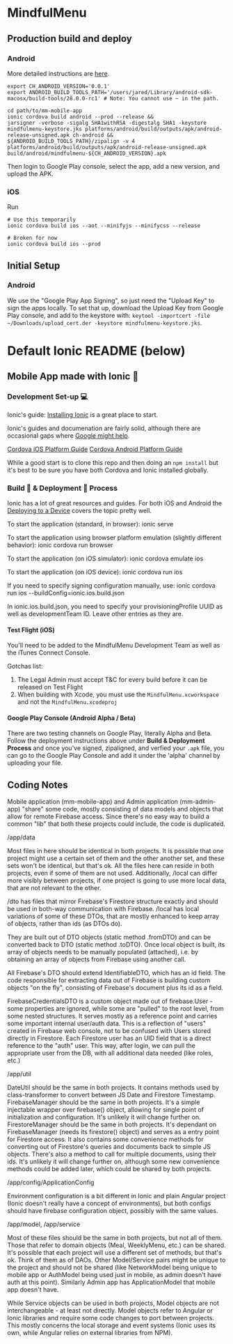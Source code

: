 # MindfulMenu

## Production build and deploy

### Android

More detailed instructions are [here](https://ionicframework.com/docs/intro/deploying/).

```
export CH_ANDROID_VERSION='0.0.1'
export ANDROID_BUILD_TOOLS_PATH='/users/jared/Library/android-sdk-macosx/build-tools/28.0.0-rc1' # Note: You cannot use ~ in the path.

cd path/to/mm-mobile-app
ionic cordova build android --prod --release &&
jarsigner -verbose -sigalg SHA1withRSA -digestalg SHA1 -keystore mindfulmenu-keystore.jks platforms/android/build/outputs/apk/android-release-unsigned.apk ch-android &&
${ANDROID_BUILD_TOOLS_PATH}/zipalign -v 4 platforms/android/build/outputs/apk/android-release-unsigned.apk build/android/mindfulmenu-${CH_ANDROID_VERSION}.apk
```

Then login to Google Play console, select the app, add a new version, and upload the APK.

### iOS

Run

```
# Use this temporarily
ionic cordova build ios --aot --minifyjs --minifycss --release

# Broken for now
ionic cordova build ios --prod 
```

## Initial Setup

### Android 

We use the "Google Play App Signing", so just need the "Upload Key" to sign the apps locally.  To set that up, download the Upload Key from Google Play console, and add to the keystore with: `keytool -importcert -file ~/Downloads/upload_cert.der -keystore mindfulmenu-keystore.jks`.

# Default Ionic README (below)

## Mobile App made with Ionic :iphone:

### Development Set-up :computer:

Ionic's guide: [Installing Ionic](http://ionicframework.com/docs/intro/installation/) is a great place to start.

Ionic's guides and documenation are fairly solid, although there are occasional gaps where [Google might help](http://lmgtfy.com/?q=ionic+2+development+set+up).

[Cordova iOS Platform Guide](https://cordova.apache.org/docs/en/latest/guide/platforms/ios/)
[Cordova Android Platform Guide](https://cordova.apache.org/docs/en/latest/guide/platforms/android/)

While a good start is to clone this repo and then doing an `npm install` but it's best to be sure you have both Cordova and Ionic installed globally.

### Build :hammer: & Deployment :tada: Process

Ionic has a lot of great resources and guides. For both iOS and Android the [Deploying to a Device](http://ionicframework.com/docs/intro/deploying/) covers the topic pretty well.

To start the application (standard, in browser):
ionic serve

To start the application using browser platform emulation (slightly different behavior):
ionic cordova run browser

To start the application (on iOS simulator):
ionic cordova emulate ios

To start the application (on iOS device):
ionic cordova run ios

If you need to specify signing configuration manually, use:
ionic cordova run ios --buildConfig=ionic.ios.build.json

In ionic.ios.build.json, you need to specify your provisioningProfile UUID as well as developmentTeam ID. Leave other entries as they are.

#### Test Flight (iOS)

You'll need to be added to the MindfulMenu Development Team as well as the iTunes Connect Console.

Gotchas list:

1. The Legal Admin must accept T&C for every build before it can be released on Test Flight
2. When building with Xcode, you must use the `MindfulMenu.xcworkspace` and not the `MindfulMenu.xcodeproj`

#### Google Play Console (Android Alpha / Beta)

There are two testing channels on Google Play, literally Alpha and Beta. Follow the deployment instructions above under **Build & Deployment Process** and once you've signed, zipaligned, and verfied your `.apk` file, you can go to the Google Play Console and add it under the 'alpha' channel by uploading your file.

## Coding Notes

Mobile application (mm-mobile-app) and Admin application (mm-admin-app) "share" some code, mostly consisting of data models and objects that allow for remote Firebase access. 
Since there's no easy way to build a common "lib" that both these projects could include, the code is duplicated. 

/app/data

Most files in here should be identical in both projects. It is possible that one project might use a certain set of them and the other another set, and these sets won't
be identical, but that's ok. All the files here can reside in both projects, even if some of them are not used. Additionally, /local can differ more visibly between projects,
if one project is going to use more local data, that are not relevant to the other.
  
  /dto has files that mirror Firebase's Firestore structure exactly and should be used in both-way communication with Firebase. 
  /local has local variations of some of these DTOs, that are mostly enhanced to keep array of objects, rather than ids (as DTOs do). 

  They are built out of DTO objects (static method .fromDTO) and can be converted back to DTO (static method .toDTO).
  Once local object is built, its array of objects needs to be manually populated (attached), i.e. by obtaining an array of objects from Firebase using another call.
  
All Firebase's DTO should extend IdentifiableDTO, which has an id field. The code responsible for extracting data out of Firebase is building custom objects "on the fly",
consisting of Firebase's document plus its id as a field.

FirebaseCredentialsDTO is a custom object made out of firebase.User - some properties are ignored, while some are "pulled" to the root level, from some nested structures.
It serves mostly as a reference point and carries some important internal user/auth data. This is a reflection of "users" created in Firebase web console, not to be confused
with Users stored directly in Firestore. Each Firestore user has an UID field that is a direct reference to the "auth" user. This way, after login, we can pull the appropriate
user from the DB, with all additional data needed (like roles, etc.)

/app/util

DateUtil should be the same in both projects. It contains methods used by class-transformer to convert between JS Date and Firestore Timestamp.
FirebaseManager should be the same in both projects. It's a simple injectable wrapper over firebase() object, allowing for single point of initialization and configuration.
It's unlikely it will change further on.
FirestoreManager should be the same in both projects. It's dependant on FirebaseManager (needs its firestore() object) and serves as a entry point for Firestore access.
It also contains some convenience methods for converting out of Firestore's queries and documents back to simple JS objects. There's also a method to call for multiple documents,
using their ids. It's unlikely it will change further on, although some new convenience methods could be added later, which could be shared by both projects.

/app/config/ApplicationConfig

Environment configuration is a bit different in Ionic and plain Angular project (Ionic doesn't really have a concept of environments), but both configs should have
firebase configuration object, possibly with the same values.

/app/model, /app/service

Most of these files should be the same in both projects, but not all of them. Those that refer to domain objects (Meal, WeeklyMenu, etc.) can be shared. It's possible that
each project will use a different set of methods, but that's ok. Think of them as of DAOs. Other Model/Service pairs might be unique to the project and should not be shared
(like NetworkModel being unique to mobile app or AuthModel being used just in mobile, as admin doesn't have auth at this point). Similarly Admin app has ApplicationModel that
mobile app doesn't have.

While Service objects can be used in both projects, Model objects are not interchangeable - at least not directly. Model objects refer to Angular or Ionic libraries
and require some code changes to port between projects. This mostly concerns the local storage and event systems (Ionic uses its own, while Angular relies
on external libraries from NPM). 

